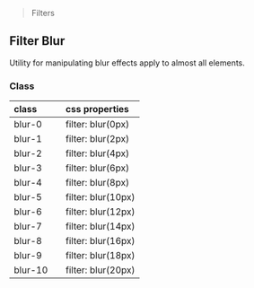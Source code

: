> Filters

## Filter Blur

Utility for manipulating blur effects apply to almost all elements.

### Class
  
| class |  | css properties |
|:--|:--|:--|
| blur-0 |  | filter: blur(0px) |
| blur-1 |  | filter: blur(2px) |
| blur-2 |  | filter: blur(4px) |
| blur-3 |  | filter: blur(6px) |
| blur-4 |  | filter: blur(8px) |
| blur-5 |  | filter: blur(10px) |
| blur-6 |  | filter: blur(12px) |
| blur-7 |  | filter: blur(14px) |
| blur-8 |  | filter: blur(16px) |
| blur-9 |  | filter: blur(18px) |
| blur-10 |  | filter: blur(20px) |


